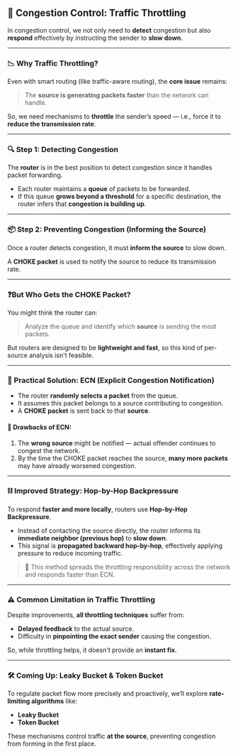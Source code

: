 ## 🚨 Congestion Control: Traffic Throttling

In congestion control, we not only need to **detect** congestion but also **respond** effectively by instructing the sender to **slow down**.

---

### 📉 Why Traffic Throttling?

Even with smart routing (like traffic-aware routing), the **core issue** remains:  
> The **source is generating packets faster** than the network can handle.

So, we need mechanisms to **throttle** the sender’s speed — i.e., force it to **reduce the transmission rate**.

---

### 🔍 Step 1: Detecting Congestion

The **router** is in the best position to detect congestion since it handles packet forwarding.

- Each router maintains a **queue** of packets to be forwarded.
- If this queue **grows beyond a threshold** for a specific destination, the router infers that **congestion is building up**.

---

### 📦 Step 2: Preventing Congestion (Informing the Source)

Once a router detects congestion, it must **inform the source** to slow down.

A **CHOKE packet** is used to notify the source to reduce its transmission rate.

---

### ❓But Who Gets the CHOKE Packet?

You might think the router can:
> Analyze the queue and identify which **source** is sending the most packets.

But routers are designed to be **lightweight and fast**, so this kind of per-source analysis isn't feasible.

---

### 🧠 Practical Solution: ECN (Explicit Congestion Notification)

- The router **randomly selects a packet** from the queue.
- It assumes this packet belongs to a source contributing to congestion.
- A **CHOKE packet** is sent back to that **source**.

#### 🚫 Drawbacks of ECN:
1. The **wrong source** might be notified — actual offender continues to congest the network.
2. By the time the CHOKE packet reaches the source, **many more packets** may have already worsened congestion.

---

### ⛓️ Improved Strategy: Hop-by-Hop Backpressure

To respond **faster and more locally**, routers use **Hop-by-Hop Backpressure**.

- Instead of contacting the source directly, the router informs its **immediate neighbor (previous hop)** to **slow down**.
- This signal is **propagated backward hop-by-hop**, effectively applying pressure to reduce incoming traffic.

> 🧩 This method spreads the throttling responsibility across the network and responds faster than ECN.

---

### ⚠️ Common Limitation in Traffic Throttling

Despite improvements, **all throttling techniques** suffer from:
- **Delayed feedback** to the actual source.
- Difficulty in **pinpointing the exact sender** causing the congestion.

So, while throttling helps, it doesn't provide an **instant fix**.

---

### 🛠️ Coming Up: Leaky Bucket & Token Bucket

To regulate packet flow more precisely and proactively, we’ll explore **rate-limiting algorithms** like:
- **Leaky Bucket**
- **Token Bucket**

These mechanisms control traffic **at the source**, preventing congestion from forming in the first place.
